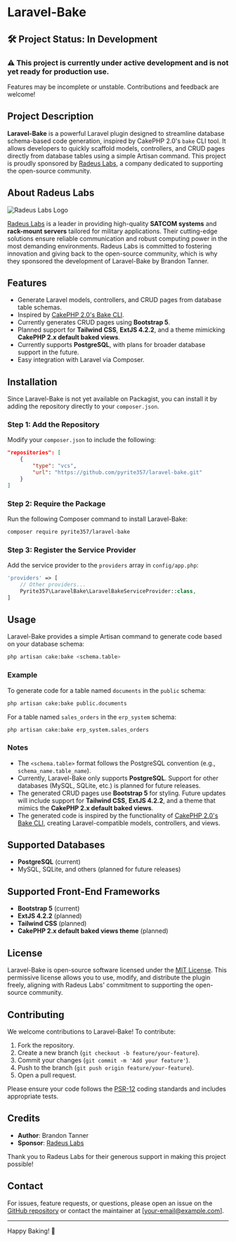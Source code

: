 # Laravel-Bake

## 🛠️ **Project Status: In Development**

### ⚠️ **This project is currently under active development and is not yet ready for production use.**
Features may be incomplete or unstable. Contributions and feedback are welcome!

## Project Description

**Laravel-Bake** is a powerful Laravel plugin designed to streamline database schema-based code generation, inspired by CakePHP 2.0's `bake` CLI tool. It allows developers to quickly scaffold models, controllers, and CRUD pages directly from database tables using a simple Artisan command. This project is proudly sponsored by [Radeus Labs](https://radeuslabs.com), a company dedicated to supporting the open-source community.

## About Radeus Labs

![Radeus Labs Logo](https://radeuslabs.com/wp-content/uploads/2025/01/logo-radeus-labs-footer-New.png)

[Radeus Labs](https://radeuslabs.com) is a leader in providing high-quality **SATCOM systems** and **rack-mount servers** tailored for military applications. Their cutting-edge solutions ensure reliable communication and robust computing power in the most demanding environments. Radeus Labs is committed to fostering innovation and giving back to the open-source community, which is why they sponsored the development of Laravel-Bake by Brandon Tanner.

## Features

- Generate Laravel models, controllers, and CRUD pages from database table schemas.
- Inspired by [CakePHP 2.0's Bake CLI](https://book.cakephp.org/2/en/console-and-shells/code-generation-with-bake.html).
- Currently generates CRUD pages using **Bootstrap 5**.
- Planned support for **Tailwind CSS**, **ExtJS 4.2.2**, and a theme mimicking **CakePHP 2.x default baked views**.
- Currently supports **PostgreSQL**, with plans for broader database support in the future.
- Easy integration with Laravel via Composer.

## Installation

Since Laravel-Bake is not yet available on Packagist, you can install it by adding the repository directly to your `composer.json`.

### Step 1: Add the Repository

Modify your `composer.json` to include the following:

```json
"repositories": [
    {
        "type": "vcs",
        "url": "https://github.com/pyrite357/laravel-bake.git"
    }
]
```

### Step 2: Require the Package

Run the following Composer command to install Laravel-Bake:

```bash
composer require pyrite357/laravel-bake
```

### Step 3: Register the Service Provider

Add the service provider to the `providers` array in `config/app.php`:

```php
'providers' => [
    // Other providers...
    Pyrite357\LaravelBake\LaravelBakeServiceProvider::class,
]
```

## Usage

Laravel-Bake provides a simple Artisan command to generate code based on your database schema:

```bash
php artisan cake:bake <schema.table>
```

### Example

To generate code for a table named `documents` in the `public` schema:

```bash
php artisan cake:bake public.documents
```

For a table named `sales_orders` in the `erp_system` schema:

```bash
php artisan cake:bake erp_system.sales_orders
```

### Notes

- The `<schema.table>` format follows the PostgreSQL convention (e.g., `schema_name.table_name`).
- Currently, Laravel-Bake only supports **PostgreSQL**. Support for other databases (MySQL, SQLite, etc.) is planned for future releases.
- The generated CRUD pages use **Bootstrap 5** for styling. Future updates will include support for **Tailwind CSS**, **ExtJS 4.2.2**, and a theme that mimics the **CakePHP 2.x default baked views**.
- The generated code is inspired by the functionality of [CakePHP 2.0's Bake CLI](https://book.cakephp.org/2/en/console-and-shells/code-generation-with-bake.html), creating Laravel-compatible models, controllers, and views.

## Supported Databases

- **PostgreSQL** (current)
- MySQL, SQLite, and others (planned for future releases)

## Supported Front-End Frameworks

- **Bootstrap 5** (current)
- **ExtJS 4.2.2** (planned)
- **Tailwind CSS** (planned)
- **CakePHP 2.x default baked views theme** (planned)

## License

Laravel-Bake is open-source software licensed under the [MIT License](LICENSE). This permissive license allows you to use, modify, and distribute the plugin freely, aligning with Radeus Labs' commitment to supporting the open-source community.

## Contributing

We welcome contributions to Laravel-Bake! To contribute:

1. Fork the repository.
2. Create a new branch (`git checkout -b feature/your-feature`).
3. Commit your changes (`git commit -m 'Add your feature'`).
4. Push to the branch (`git push origin feature/your-feature`).
5. Open a pull request.

Please ensure your code follows the [PSR-12](https://www.php-fig.org/psr/psr-12/) coding standards and includes appropriate tests.

## Credits

- **Author**: Brandon Tanner
- **Sponsor**: [Radeus Labs](https://radeuslabs.com)

Thank you to Radeus Labs for their generous support in making this project possible!

## Contact

For issues, feature requests, or questions, please open an issue on the [GitHub repository](https://github.com/your-username/laravel-bake) or contact the maintainer at [your-email@example.com].

---
Happy Baking! 🍰
